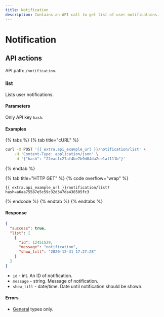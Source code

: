 ```yaml
---
title: Notification
description: Contains an API call to get list of user notifications.
---
```


# Notification

## API actions

API path: `/notification`.

### list

Lists user notifications.

#### Parameters

Only API key `hash`.

#### Examples

{% tabs %}
{% tab title="cURL" %}
```sh
curl -X POST '{{ extra.api_example_url }}/notification/list' \
    -H 'Content-Type: application/json' \
    -d '{"hash": "22eac1c27af4be7b9d04da2ce1af111b"}'
```
{% endtab %}

{% tab title="HTTP GET" %}
{% code overflow="wrap" %}
```http
{{ extra.api_example_url }}/notification/list?hash=a6aa75587e5c59c32d347da438505fc3
```
{% endcode %}
{% endtab %}
{% endtabs %}

#### Response

```json
{
  "success": true,
  "list": [
    {
      "id": 12451529,
      "message": "notification",
      "show_till": "2020-12-31 17:27:28"
    }
  ]
}
```

* `id` - int. An ID of notification.
* `message` - string. Message of notification.
* `show_till` - date/time. Date until notification should be shown.

#### Errors

* [General](../../errors.md#error-codes) types only.
